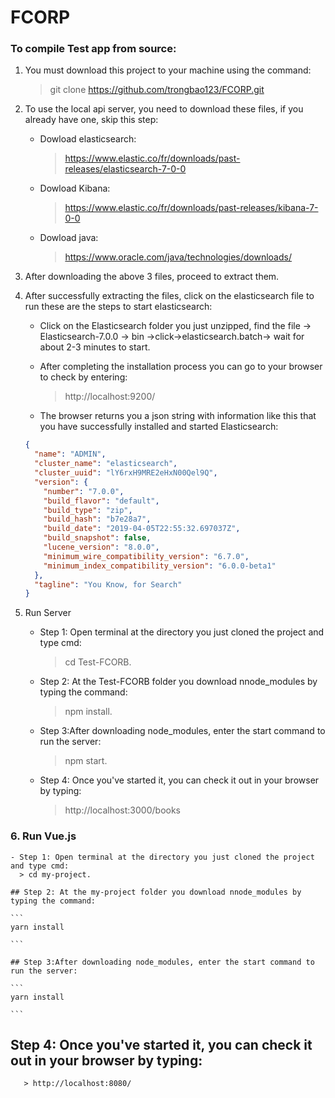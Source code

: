 # FCORP

### To compile Test app from source:

1.  You must download this project to your machine using the command:

    > git clone https://github.com/trongbao123/FCORP.git

2.  To use the local api server, you need to download these files, if you already have one, skip this step:

    - Dowload elasticsearch:
      > https://www.elastic.co/fr/downloads/past-releases/elasticsearch-7-0-0
    - Dowload Kibana:
      > https://www.elastic.co/fr/downloads/past-releases/kibana-7-0-0
    - Dowload java:
      > https://www.oracle.com/java/technologies/downloads/

3.  After downloading the above 3 files, proceed to extract them.

4.  After successfully extracting the files, click on the elasticsearch file to run these are the steps to start elasticsearch:

    - Click on the Elasticsearch folder you just unzipped, find the file -> Elasticsearch-7.0.0 -> bin ->click->elasticsearch.batch-> wait for about 2-3 minutes to start.

    - After completing the installation process you can go to your browser to check by entering:
      > http://localhost:9200/
    - The browser returns you a json string with information like this that you have successfully installed and started Elasticsearch:

    ```json
    {
      "name": "ADMIN",
      "cluster_name": "elasticsearch",
      "cluster_uuid": "lY6rxH9MRE2eHxN00Qel9Q",
      "version": {
        "number": "7.0.0",
        "build_flavor": "default",
        "build_type": "zip",
        "build_hash": "b7e28a7",
        "build_date": "2019-04-05T22:55:32.697037Z",
        "build_snapshot": false,
        "lucene_version": "8.0.0",
        "minimum_wire_compatibility_version": "6.7.0",
        "minimum_index_compatibility_version": "6.0.0-beta1"
      },
      "tagline": "You Know, for Search"
    }
    ```

5.  Run Server

    - Step 1: Open terminal at the directory you just cloned the project and type cmd:
      > cd Test-FCORB.
    - Step 2: At the Test-FCORB folder you download nnode_modules by typing the command:
      > npm install.
    - Step 3:After downloading node_modules, enter the start command to run the server:
      > npm start.

    * Step 4: Once you've started it, you can check it out in your browser by typing:

      > http://localhost:3000/books

### 6. Run Vue.js

    - Step 1: Open terminal at the directory you just cloned the project and type cmd:
      > cd my-project.

    ## Step 2: At the my-project folder you download nnode_modules by typing the command:

    ```
    yarn install

    ```

    ## Step 3:After downloading node_modules, enter the start command to run the server:

    ```
    yarn install

    ```

## Step 4: Once you've started it, you can check it out in your browser by typing:

       > http://localhost:8080/
